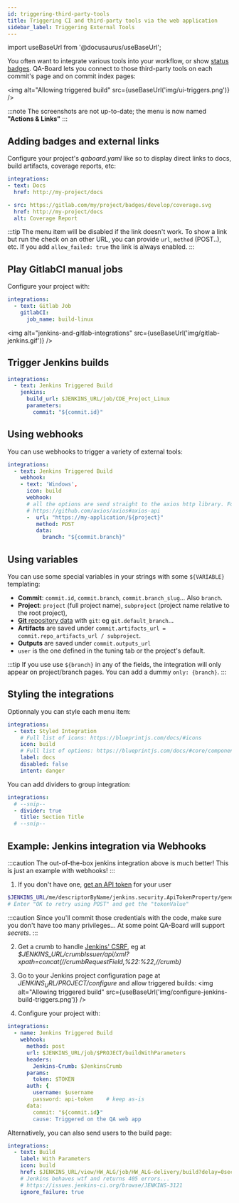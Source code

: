 ```yaml
---
id: triggering-third-party-tools
title: Triggering CI and third-party tools via the web application
sidebar_label: Triggering External Tools
---
```

import useBaseUrl from '@docusaurus/useBaseUrl';

You often want to integrate various tools into your workflow, or show [status badges](https://shields.io/index.html). QA-Board lets you connect to those third-party tools on each commit's page and on commit index pages:

<img alt="Allowing triggered build" src={useBaseUrl('img/ui-triggers.png')} />

:::note
The screenshots are not up-to-date; the menu is now named **"Actions & Links"**
:::



## Adding badges and external links
Configure your project's *qaboard.yaml* like so to display direct links to docs, build artifacts, coverage reports, etc:

```yaml title="qaboard.yaml"
integrations:
- text: Docs
  href: http://my-project/docs

- src: https://gitlab.com/my/project/badges/develop/coverage.svg
  href: http://my-project/docs
  alt: Coverage Report
```

:::tip
The menu item will be disabled if the link doesn't work.
To show a link but run the check on an other URL, you can provide `url`, `method` (POST..), etc. If you add `allow_failed: true` the link is always enabled.
:::

## Play GitlabCI manual jobs
Configure your project with:
```yaml title="qaboard.yaml"
integrations:
  - text: Gitlab Job
    gitlabCI:
      job_name: build-linux
```
<img alt="jenkins-and-gitlab-integrations" src={useBaseUrl('img/gitlab-jenkins.gif')} />

  ## Trigger Jenkins builds
```yaml title="qaboard.yaml"
integrations:
  - text: Jenkins Triggered Build
    jenkins:
      build_url: $JENKINS_URL/job/CDE_Project_Linux
      parameters:
        commit: "${commit.id}"
```

## Using webhooks
You can use webhooks to trigger a variety of external tools:

```yaml
integrations:
  - text: Jenkins Triggered Build
    webhook:
    - text: 'Windows',
      icon: build
      webhook:
      # all the options are send straight to the axios http library. For reference:
      # https://github.com/axios/axios#axios-api
      -  url: "https://my-application/${project}"
         method: POST
         data:
           branch: "${commit.branch}"
```

## Using variables
You can use some special variables in your strings with some `${VARIABLE}` templating:
- **Commit**: `commit.id`, `commit.branch`, `commit.branch_slug`... Also `branch`.
- **Project**: `project` (full project name), `subproject` (project name relative to the root project), 
- [**Git** repository data](https://docs.gitlab.com/ee/user/project/integrations/webhooks.html#push-event) with `git`: eg `git.default_branch`... 
- **Artifacts** are saved under `commit.artifacts_url = commit.repo_artifacts_url / subproject`.
- **Outputs** are saved under `commit.outputs_url`
- `user` is the one defined in the tuning tab or the project's default. 

:::tip
If you use use `${branch}` in any of the fields, the integration will only appear on project/branch pages. You can add a dummy `only: {branch}`.
:::

## Styling the integrations
Optionnaly you can style each menu item:
```yaml
integrations:
  - text: Styled Integration
    # Full list of icons: https://blueprintjs.com/docs/#icons
    icon: build
    # Full list of options: https://blueprintjs.com/docs/#core/components/menu
    label: docs
    disabled: false
    intent: danger
```

You can add dividers to group integration:
```yaml
integrations:
  # --snip--
  - divider: true
    title: Section Title
  # --snip--
```

## Example: Jenkins integration via Webhooks
:::caution
The out-of-the-box jenkins integration above is much better! This is just an example with webhooks!
:::

1. If you don't have one, [get an API token](https://stackoverflow.com/questions/45466090/how-to-get-the-api-token-for-jenkins) for your user

```bash
$JENKINS_URL/me/descriptorByName/jenkins.security.ApiTokenProperty/generateNewToken
# Enter "OK to retry using POST" and get the "tokenValue"
```

:::caution
Since you'll commit those credentials with the code, make sure you don't have too many privileges... At some point QA-Board will support *secrets*. 
:::

2. Get a crumb to handle [Jenkins' CSRF](https://support.cloudbees.com/hc/en-us/articles/219257077-CSRF-Protection-Explained), eg at *$JENKINS_URL/crumbIssuer/api/xml?xpath=concat(//crumbRequestField,%22:%22,//crumb)*

3. Go to your Jenkins project configuration page at *$JENKINS_URL/$PROJECT/configure* and allow triggered builds:
<img alt="Allowing triggered build" src={useBaseUrl('img/configure-jenkins-build-triggers.png')} />

4. Configure your project with:

```yaml title="qaboard.yaml"
integrations:
  - name: Jenkins Triggered Build
    webhook:
      method: post
      url: $JENKINS_URL/job/$PROJECT/buildWithParameters
      headers:
        Jenkins-Crumb: $JenkinsCrumb
      params:
        token: $TOKEN
      auth: {
        username: $username
        password: api-token    # keep as-is
      data:
        commit: "${commit.id}"
        cause: Triggered on the QA web app
```

Alternatively, you can also send users to the build page: 

```yaml
integrations:
  - text: Build
    label: With Parameters
    icon: build
    href: $JENKINS_URL/view/HW_ALG/job/HW_ALG-delivery/build?delay=0sec
    # Jenkins behaves wtf and returns 405 errors...
    # https://issues.jenkins-ci.org/browse/JENKINS-3121
    ignore_failure: true
```
